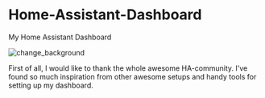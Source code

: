 # Home-Assistant-Dashboard
My Home Assistant Dashboard


![change_background](pictures_dashboard/home.jpeg)

First of all, I would like to thank the whole awesome HA-community. I've found so much inspiration from other awesome setups and handy tools for setting up my dashboard.
